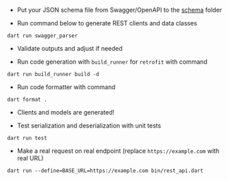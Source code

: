 - Put your JSON schema file from Swagger/OpenAPI to the [schema](./schema/openapi.json) folder

- Run command below to generate REST clients and data classes

```shell
dart run swagger_parser
```

- Validate outputs and adjust if needed

- Run code generation with `build_runner` for `retrofit` with command

```shell
dart run build_runner build -d
```

- Run code formatter with command

```shell
dart format .
```

- Clients and models are generated!

- Test serialization and deserialization with unit tests

```shell
dart run test
```

- Make a real request on real endpoint (replace `https://example.com` with real URL)

```shell
dart run --define=BASE_URL=https://example.com bin/rest_api.dart
```
